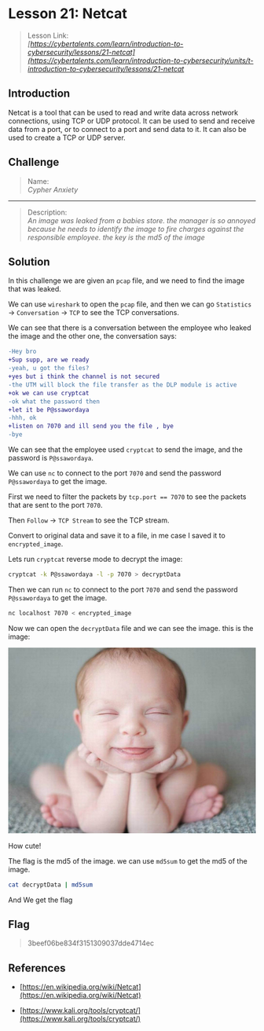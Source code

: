 # Lesson 21: Netcat

> Lesson Link:\
> *[https://cybertalents.com/learn/introduction-to-cybersecurity/lessons/21-netcat](https://cybertalents.com/learn/introduction-to-cybersecurity/units/t-introduction-to-cybersecurity/lessons/21-netcat*

## Introduction

Netcat is a tool that can be used to read and write data across network connections, using TCP or UDP protocol. It can be used to send and receive data from a port, or to connect to a port and send data to it. It can also be used to create a TCP or UDP server.

## Challenge

> Name:\
> *Cypher Anxiety*

---

> Description:\
> *An image was leaked from a babies store. the manager is so annoyed because he needs to identify the image to fire charges against the responsible employee. the key is the md5 of the image*

## Solution

In this challenge we are given an `pcap` file, and we need to find the image that was leaked.

We can use `wireshark` to open the `pcap` file, and then we can go `Statistics` -> `Conversation` -> `TCP` to see the TCP conversations.

We can see that there is a conversation between the employee who leaked the image and the other one, the conversation says:

```diff
-Hey bro
+Sup supp, are we ready
-yeah, u got the files?
+yes but i think the channel is not secured
-the UTM will block the file transfer as the DLP module is active
+ok we can use cryptcat
-ok what the password then
+let it be P@ssawordaya
-hhh, ok
+listen on 7070 and ill send you the file , bye
-bye
```

We can see that the employee used `cryptcat` to send the image, and the password is `P@ssawordaya`.

We can use `nc` to connect to the port `7070` and send the password `P@ssawordaya` to get the image.

First we need to filter the packets by `tcp.port == 7070` to see the packets that are sent to the port `7070`.

Then `Follow` -> `TCP Stream` to see the TCP stream.

Convert to original data and save it to a file, in me case I saved it to `encrypted_image`.

Lets run `cryptcat` reverse mode to decrypt the image:

```bash
cryptcat -k P@ssawordaya -l -p 7070 > decryptData
```

Then we can run `nc` to connect to the port `7070` and send the password `P@ssawordaya` to get the image.

```bash
nc localhost 7070 < encrypted_image
```

Now we can open the `decryptData` file and we can see the image. this is the image:

![image](../assets/CybertTalents/Cypher-Anxiety/decryptData)

How cute!

The flag is the md5 of the image. we can use `md5sum` to get the md5 of the image.

```bash
cat decryptData | md5sum
```

And We get the flag

## Flag

> 3beef06be834f3151309037dde4714ec

## References

- [https://en.wikipedia.org/wiki/Netcat](https://en.wikipedia.org/wiki/Netcat)

- [https://www.kali.org/tools/cryptcat/](https://www.kali.org/tools/cryptcat/)
